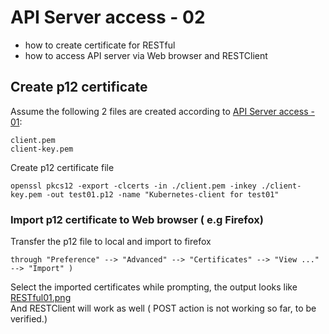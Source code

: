 # API Server access - 02
- how to create certificate for RESTful
- how to access API server via Web browser and RESTClient

## Create p12 certificate
Assume the following 2 files are created according to [API Server access - 01](https://github.com/xiaojias/k8s/blob/master/training/apiAccess-01.md):
~~~
client.pem
client-key.pem
~~~
Create p12 certificate file
~~~
openssl pkcs12 -export -clcerts -in ./client.pem -inkey ./client-key.pem -out test01.p12 -name "Kubernetes-client for test01"
~~~

### Import p12 certificate to Web browser ( e.g Firefox)
Transfer the p12 file to local and import to firefox 
~~~
through "Preference" --> "Advanced" --> "Certificates" --> "View ..." --> "Import" )
~~~    

Select the imported certificates while prompting, the output looks like [RESTful01.png](https://github.com/xiaojias/k8s/blob/master/training/RESTful01.png)   
And RESTClient will work as well ( POST action is not working so far, to be verified.)